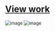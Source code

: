 #  [View work](https://vlajik3.github.io/slider/)
![image](https://user-images.githubusercontent.com/74643545/178730379-b6bc90a4-9afd-4f37-9033-ccea71c35231.png)
![image](https://user-images.githubusercontent.com/74643545/178730437-2a315a71-a7d5-406b-8d81-c2a331a6b0fe.png)

